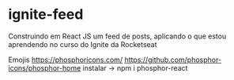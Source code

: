 # ignite-feed
Construindo em React JS um feed de posts, aplicando o que estou aprendendo no curso do Ignite da Rocketseat

Emojis 
https://phosphoricons.com/
https://github.com/phosphor-icons/phosphor-home
instalar -> npm i phosphor-react
